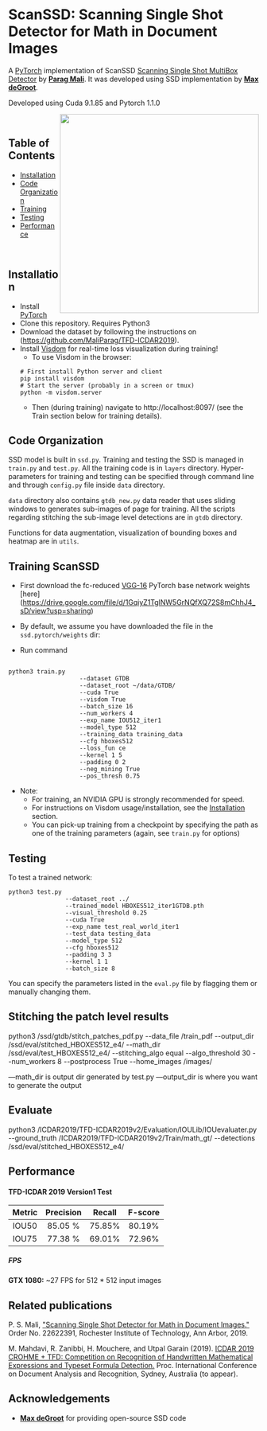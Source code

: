 # ScanSSD: Scanning Single Shot Detector for Math in Document Images

A [PyTorch](http://pytorch.org/) implementation of ScanSSD [Scanning Single Shot MultiBox Detector](https://paragmali.me/scanning-single-shot-detector-for-math-in-document-images/) by [**Parag Mali**](https://github.com/MaliParag/). It was developed using SSD implementation by [**Max deGroot**](https://github.com/amdegroot).

Developed using Cuda 9.1.85 and Pytorch 1.1.0

<img align="right" src=
"https://github.com/maliparag/scanssd/blob/master/images/detailed_math512_arch.png" height = 400/>

&nbsp;
&nbsp;

## Table of Contents
- <a href='#installation'>Installation</a>
- <a href='#code-organization'>Code Organization</a>
- <a href='#training-scanssd'>Training</a>
- <a href='#testing'>Testing</a>
- <a href='#performance'>Performance</a>

&nbsp;
&nbsp;

## Installation
- Install [PyTorch](http://pytorch.org/)
- Clone this repository. Requires Python3
- Download the dataset by following the instructions on (https://github.com/MaliParag/TFD-ICDAR2019).
- Install [Visdom](https://github.com/facebookresearch/visdom) for real-time loss visualization during training!
  * To use Visdom in the browser:
  ```Shell
  # First install Python server and client
  pip install visdom
  # Start the server (probably in a screen or tmux)
  python -m visdom.server
  ```
  * Then (during training) navigate to http://localhost:8097/ (see the Train section below for training details).

## Code Organization
 
SSD model is built in `ssd.py`. Training and testing the SSD is managed in `train.py` and `test.py`. All the training code is in `layers` directory. Hyper-parameters for training and testing can be specified through command line and through `config.py` file inside `data` directory. 

`data` directory also contains `gtdb_new.py` data reader that uses sliding windows to generates sub-images of page for training. All the scripts regarding stitching the sub-image level detections are in `gtdb` directory. 

Functions for data augmentation, visualization of bounding boxes and heatmap are in `utils`. 
  

## Training ScanSSD

- First download the fc-reduced [VGG-16](https://arxiv.org/abs/1409.1556) PyTorch base network weights [here] (https://drive.google.com/file/d/1GqiyZ1TglNW5GrNQfXQ72S8mChhJ4_sD/view?usp=sharing)
- By default, we assume you have downloaded the file in the `ssd.pytorch/weights` dir:

- Run command

```Shell

python3 train.py 
					--dataset GTDB 
					--dataset_root ~/data/GTDB/ 
					--cuda True 
					--visdom True 
					--batch_size 16 
					--num_workers 4 
					--exp_name IOU512_iter1 
					--model_type 512 
					--training_data training_data 
					--cfg hboxes512 
					--loss_fun ce 
					--kernel 1 5 
					--padding 0 2 
					--neg_mining True 
					--pos_thresh 0.75
```

- Note:
  * For training, an NVIDIA GPU is strongly recommended for speed.
  * For instructions on Visdom usage/installation, see the <a href='#installation'>Installation</a> section.
  * You can pick-up training from a checkpoint by specifying the path as one of the training parameters (again, see `train.py` for options)

## Testing
To test a trained network:

```Shell
python3 test.py 
				--dataset_root ../ 
				--trained_model HBOXES512_iter1GTDB.pth  
				--visual_threshold 0.25 
				--cuda True 
				--exp_name test_real_world_iter1 
				--test_data testing_data  
				--model_type 512 
				--cfg hboxes512 
				--padding 3 3 
				--kernel 1 1 
				--batch_size 8

```

You can specify the parameters listed in the `eval.py` file by flagging them or manually changing them.  

## Stitching the patch level results

python3 <Workspace>/ssd/gtdb/stitch_patches_pdf.py --data_file <Workspace>/train_pdf --output_dir <Workspace>/ssd/eval/stitched_HBOXES512_e4/ --math_dir <Workspace>/ssd/eval/test_HBOXES512_e4/ --stitching_algo equal --algo_threshold 30 --num_workers 8 --postprocess True --home_images <Workspace>/images/


—math_dir is output dir generated by test.py
—output_dir is where you want to generate the output

## Evaluate 

python3 <Workspace>/ICDAR2019/TFD-ICDAR2019v2/Evaluation/IOULib/IOUevaluater.py --ground_truth <Workspace>/ICDAR2019/TFD-ICDAR2019v2/Train/math_gt/ --detections <Workspace>/ssd/eval/stitched_HBOXES512_e4/

## Performance

#### TFD-ICDAR 2019 Version1 Test


| Metric | Precision | Recall | F-score |
|:-:|:-:|:-:|:-:|
| IOU50 | 85.05 % | 75.85% | 80.19% |
| IOU75 | 77.38 % | 69.01% | 72.96% |

##### FPS
**GTX 1080:** ~27 FPS for 512 * 512 input images

## Related publications

P. S. Mali, ["Scanning Single Shot Detector for Math in Document Images."](https://scholarworks.rit.edu/theses/10210/) Order No. 22622391, Rochester Institute of Technology, Ann Arbor, 2019.

M. Mahdavi, R. Zanibbi, H. Mouchere, and Utpal Garain (2019). [ICDAR 2019 CROHME + TFD: Competition on Recognition of Handwritten Mathematical Expressions and Typeset Formula Detection.](https://www.cs.rit.edu/~rlaz/files/CROHME+TFD%E2%80%932019.pdf) Proc. International Conference on Document Analysis and Recognition, Sydney, Australia (to appear).

## Acknowledgements
- [**Max deGroot**](https://github.com/amdegroot) for providing open-source SSD code
